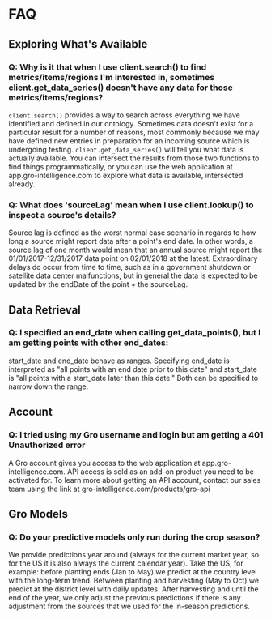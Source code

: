 # FAQ

## Exploring What's Available

### Q: Why is it that when I use client.search() to find metrics/items/regions I'm interested in, sometimes client.get_data_series() doesn't have any data for those metrics/items/regions?
`client.search()` provides a way to search across everything we have identified and defined in our ontology. Sometimes data doesn't exist for a particular result for a number of reasons, most commonly because we may have defined new entries in preparation for an incoming source which is undergoing testing. `client.get_data_series()` will tell you what data is actually available. You can intersect the results from those two functions to find things programmatically, or you can use the web application at app.gro-intelligence.com to explore what data is available, intersected already.

### Q: What does 'sourceLag' mean when I use client.lookup() to inspect a source's details?
Source lag is defined as the worst normal case scenario in regards to how long a source might report data after a point's end date. In other words, a source lag of one month would mean that an annual source might report the 01/01/2017-12/31/2017 data point on 02/01/2018 at the latest. Extraordinary delays do occur from time to time, such as in a government shutdown or satellite data center malfunctions, but in general the data is expected to be updated by the endDate of the point + the sourceLag.

## Data Retrieval

### Q: I specified an end_date when calling get_data_points(), but I am getting points with other end_dates:
start_date and end_date behave as ranges. Specifying end_date is interpreted as "all points with an end date prior to this date" and start_date is "all points with a start_date later than this date." Both can be specified to narrow down the range.

## Account
### Q: I tried using my Gro username and login but am getting a 401 Unauthorized error
A Gro account gives you access to the web application at app.gro-intelligence.com. API access is sold as an add-on product you need to be activated for. To learn more about getting an API account, contact our sales team using the link at gro-intelligence.com/products/gro-api

## Gro Models
### Q: Do your predictive models only run during the crop season?
We provide predictions year around (always for the current market year, so for the US it is also always the current calendar year). Take the US, for example: before planting ends (Jan to May) we predict at the country level with the long-term trend. Between planting and harvesting (May to Oct) we predict at the district level with daily updates. After harvesting and until the end of the year, we only adjust the previous predictions if there is any adjustment from the sources that we used for the in-season predictions.
